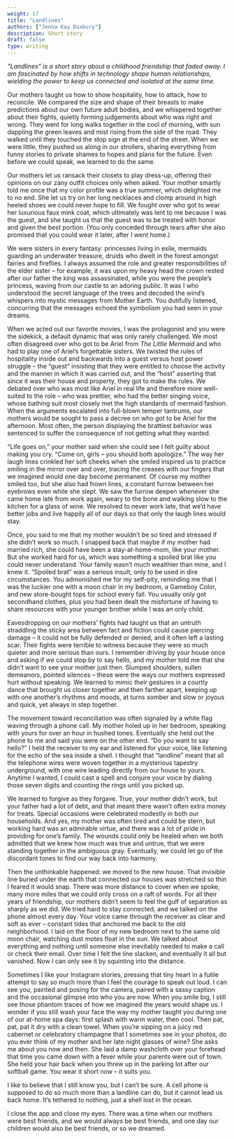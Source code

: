 ```yaml
---
weight: 17
title: "Landlines"
authors: ["Jenna Kay Duxbury"]
description: Short story
draft: false
type: writing
---
```


*“Landlines” is a short story about a childhood friendship that faded away. I am fascinated by how shifts in technology shape human relationships, wielding the power to keep us connected and isolated at the same time.*

Our mothers taught us how to show hospitality, how to attack, how to reconcile. We compared the size and shape of their breasts to make predictions about our own future adult bodies, and we whispered together about their fights, quietly forming judgements about who was right and wrong. They went for long walks together in the cool of morning, with sun dappling the green leaves and mist rising from the side of the road. They walked until they touched the stop sign at the end of the street. When we were little, they pushed us along in our strollers, sharing everything from funny stories to private shames to hopes and plans for the future. Even before we could speak, we learned to do the same.

Our mothers let us ransack their closets to play dress-up, offering their opinions on our zany outfit choices only when asked. Your mother smartly told me once that my color profile was a true summer, which delighted me to no end. She let us try on her long necklaces and clomp around in high heeled shoes we could never hope to fill. We fought over who got to wear her luxurious faux mink coat, which ultimately was lent to me because I was the guest, and she taught us that the guest was to be treated with honor and given the best portion. (You only conceded through tears after she also promised that you could wear it later, after I went home.)

We were sisters in every fantasy: princesses living in exile, mermaids guarding an underwater treasure, druids who dwelt in the forest amongst fairies and fireflies. I always assumed the role and greater responsibilities of the elder sister – for example, it was upon my heavy head the crown rested after our father the king was assassinated, while you were the people’s princess, waving from our castle to an adoring public. It was I who understood the secret language of the trees and decoded the wind’s whispers into mystic messages from Mother Earth. You dutifully listened, concurring that the messages echoed the symbolism you had seen in your dreams.

When we acted out our favorite movies, I was the protagonist and you were the sidekick, a default dynamic that was only rarely challenged. We most often disagreed over who got to be Ariel from *The Little Mermaid* and who had to play one of Ariel’s forgettable sisters. We twisted the rules of hospitality inside out and backwards into a guest versus host power struggle – the “guest” insisting that they were entitled to choose the activity and the manner in which it was carried out, and the “host” asserting that since it was their house and property, they got to make the rules. We debated over who was most like Ariel in real life and therefore more well-suited to the role – who was prettier, who had the better singing voice, whose bathing suit most closely met the high standards of mermaid fashion. When the arguments escalated into full-blown temper tantrums, our mothers would be sought to pass a decree on who got to be Ariel for the afternoon. Most often, the person displaying the brattiest behavior was sentenced to suffer the consequence of not getting what they wanted.

“Life goes on,” your mother said when she could see I felt guilty about making you cry. “Come on, girls – you should both apologize.” The way her laugh lines crinkled her soft cheeks when she smiled inspired us to practice smiling in the mirror over and over, tracing the creases with our fingers that we imagined would one day become permanent. Of course my mother smiled too, but she also had frown lines, a constant furrow between her eyebrows even while she slept. We saw the furrow deepen whenever she came home late from work again, weary to the bone and walking slow to the kitchen for a glass of wine. We resolved to never work late, that we’d have better jobs and live happily all of our days so that only the laugh lines would stay.

Once, you said to me that my mother wouldn’t be so tired and stressed if she didn’t work so much. I snapped back that maybe if my mother had married rich, she could have been a stay-at-home-mom, like your mother. But she worked hard for us, which was something a spoiled brat like you could never understand. Your family wasn’t much wealthier than mine, and I knew it. “Spoiled brat” was a serious insult, only to be used in dire circumstances. You admonished me for my self-pity, reminding me that I was the luckier one with a moon chair in my bedroom, a Gameboy Color, and new store-bought tops for school every fall. You usually only got secondhand clothes, plus you had been dealt the misfortune of having to share resources with your younger brother while I was an only child.

Eavesdropping on our mothers’ fights had taught us that an untruth straddling the sticky area between fact and fiction could cause piercing damage – it could not be fully defended or denied, and it often left a lasting scar. Their fights were terrible to witness because they were so much quieter and more serious than ours. I remember driving by your house once and asking if we could stop by to say hello, and my mother told me that she didn’t want to see your mother just then. Slumped shoulders, sullen demeanors, pointed silences – these were the ways our mothers expressed hurt without speaking. We learned to mimic their gestures in a courtly dance that brought us closer together and then farther apart, keeping up with one another’s rhythms and moods, at turns somber and slow or joyous and quick, yet always in step together.

The movement toward reconciliation was often signaled by a white flag waving through a phone call. My mother holed up in her bedroom, speaking with yours for over an hour in hushed tones. Eventually she held out the phone to me and said you were on the other end. “Do you want to say hello?” I held the receiver to my ear and listened for your voice, like listening for the echo of the sea inside a shell. I thought that “landline” meant that all the telephone wires were woven together in a mysterious tapestry underground, with one wire leading directly from our house to yours. Anytime I wanted, I could cast a spell and conjure your voice by dialing those seven digits and counting the rings until you picked up.

We learned to forgive as they forgave. True, your mother didn’t work, but your father had a lot of debt, and that meant there wasn’t often extra money for treats. Special occasions were celebrated modestly in both our households. And yes, my mother was often tired and could be stern, but working hard was an admirable virtue, and there was a lot of pride in providing for one’s family. The wounds could only be healed when we both admitted that we knew how much was true and untrue, that we were standing together in the ambiguous gray. Eventually, we could let go of the discordant tones to find our way back into harmony.

Then the unthinkable happened: we moved to the new house. That invisible line buried under the earth that connected our houses was stretched so thin I feared it would snap. There was more distance to cover when we spoke, many more miles that we could only cross on a raft of words. For all their years of friendship, our mothers didn’t seem to feel the gulf of separation as sharply as we did. We tried hard to stay connected, and we talked on the phone almost every day. Your voice came through the receiver as clear and soft as ever – constant tides that anchored me back to the old neighborhood. I laid on the floor of my new bedroom next to the same old moon chair, watching dust motes float in the sun. We talked about everything and nothing until someone else inevitably needed to make a call or check their email. Over time I felt the line slacken, and eventually it all but vanished. Now I can only see it by squinting into the distance.

Sometimes I like your Instagram stories, pressing that tiny heart in a futile attempt to say so much more than I feel the courage to speak out loud. I can see you, painted and posing for the camera, paired with a sassy caption and the occasional glimpse into who you are now. When you smile big, I still see those phantom traces of how we imagined the years would shape us. I wonder if you still wash your face the way my mother taught you during one of our at-home spa days: first splash with warm water, then cool. Then pat, pat, pat it dry with a clean towel. When you’re sipping on a juicy red cabernet or celebratory champagne that I sometimes see in your photos, do you ever think of my mother and her late night glasses of wine? She asks me about you now and then. She laid a damp washcloth over your forehead that time you came down with a fever while your parents were out of town. She held your hair back when you threw up in the parking lot after our softball game. You wear it short now – it suits you.

I like to believe that I still know you, but I can’t be sure. A cell phone is supposed to do so much more than a landline can do, but it cannot lead us back home. It’s tethered to nothing, just a shell lost in the ocean.

I close the app and close my eyes. There was a time when our mothers were best friends, and we would always be best friends, and one day our children would also be best friends, or so we dreamed.
